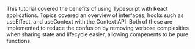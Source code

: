 This tutorial covered the benefits of using Typescript with React applications. Topics covered an overview of interfaces,
hooks such as useEffect, and useContext with the Context API. Both of these are implemented to reduce the confusion
by removing verbose complexities when sharing state and lifecycle easier, allowing compenents to be pure functions.
